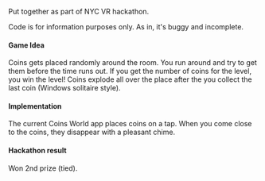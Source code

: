 Put together as part of NYC VR hackathon.

Code is for information purposes only. As in, it's buggy and incomplete.

#### Game Idea

Coins gets placed randomly around the room. You run around and try to get them before the time runs out. If you get the number of coins for the level, you win the level! Coins explode all over the place after the you collect the last coin (Windows solitaire style).

#### Implementation

The current Coins World app places coins on a tap. When you come close to the coins, they disappear with a pleasant chime.

#### Hackathon result

Won 2nd prize (tied).
